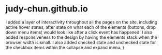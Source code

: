 # judy-chun.github.io
I added a layer of interactivity throughout all the pages on the site, including active hover states, after state on what each of the elements (buttons, drop down menu items) would look like after a click event has happened. I also added responsiveness to the design by having the elements stack when the browser width is small. I also added checked state and unchecked state for the checkbox items within the collapse and expand menu. }
